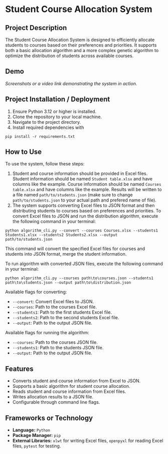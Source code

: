 # Student Course Allocation System

## Project Description

The Student Course Allocation System is designed to efficiently allocate students to courses based on their preferences
and priorities. It supports both a basic allocation algorithm and a more complex genetic algorithm to optimize the
distribution of students across available courses.

## Demo

*Screenshots or a video link demonstrating the system in action.*

## Project Installation / Deployment

1. Ensure Python 3.12 or higher is installed.
2. Clone the repository to your local machine.
3. Navigate to the project directory.
4. Install required dependencies with

```shell
pip install -r requirements.txt
```

## How to Use

To use the system, follow these steps:

1. Student and course information should be provided in Excel files.
   Student information should be named `Student table.xlsx` and have columns like the example.
   Course information should be named `Courses table.xlsx` and have columns like the example.
   Results will be written to a file named `path/to/students.json` (make sure to change `path/to/students.json` to your
   actual path and prefered name of file).
2. The system supports converting Excel files to JSON format and then distributing students to courses based on
   preferences and priorities.
   To convert Excel files to JSON and run the distribution algorithm, execute the following command in your terminal:

```shell
python algorithm_cli.py --convert --courses Courses.xlsx --students1 Students1.xlsx --students2 Students2.xlsx --output path/to/students.json
```

This command will convert the specified Excel files for courses and students into JSON format, merge the student
information.

To run algorithm with converted JSON files, execute the following command in your terminal:

```shell
python algorithm_cli.py --courses path\to\courses.json --students1 path\to\students.json --output path\to\distribution.json
```

Available flags for converting:

- `--convert`: Convert Excel files to JSON.
- `--courses`: Path to the courses Excel file.
- `--students1`: Path to the first students Excel file.
- `--students2`: Path to the second students Excel file.
- `--output`: Path to the output JSON file.

Available flags for running the algorithm:

- `--courses`: Path to the courses JSON file.
- `--students1`: Path to the students JSON file.
- `--output`: Path to the output JSON file.

## Features

- Converts student and course information from Excel to JSON.
- Supports a basic algorithm for student course allocation.
- Reads student and course information from Excel files.
- Writes allocation results to a JSON file.
- Configurable through command line flags.

## Frameworks or Technology

- **Language:** `Python`
- **Package Manager:** `pip`
- **External Libraries:** `xlwt` for writing Excel files, `openpyxl` for reading Excel files, `pytest` for testing.


